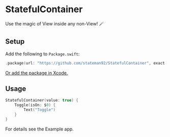 # StatefulContainer
Use the magic of View inside any non-View! 🪄

## Setup

Add the following to `Package.swift`:

```swift
.package(url: "https://github.com/stateman92/StatefulContainer", exact: .init(0, 0, 1))
```

[Or add the package in Xcode.](https://developer.apple.com/documentation/xcode/adding_package_dependencies_to_your_app)

## Usage

```swift
StatefulContainer(value: true) {
    Toggle(isOn: $0) {
        Text("Toggle")
    }
}
```

For details see the Example app.
